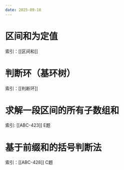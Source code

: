```yaml
---
date: 2025-09-18
---
```


# 区间和为定值

索引：[[区间和]]


# 判断环（基环树）

索引：[[判断环]]

# 求解一段区间的所有子数组和

索引: [[ABC-423]] E题

# 基于前缀和的括号判断法

索引：[[ABC-428]] C题